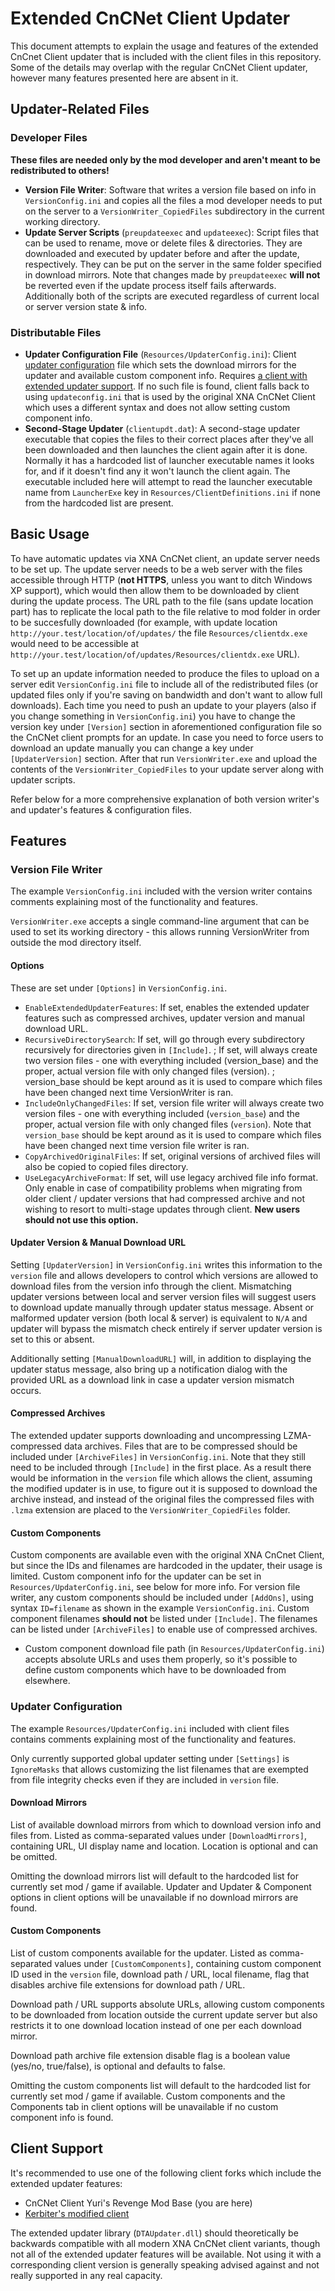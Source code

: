 # Extended CnCNet Client Updater #

This document attempts to explain the usage and features of the extended CnCnet Client updater that is included with the client files in this repository. Some of the details may overlap with the regular CnCNet Client updater, however many features presented here are absent in it.


Updater-Related Files
-------------------

### Developer Files
**These files are needed only by the mod developer and aren't meant to be redistributed to others!** 
- **Version File Writer**: Software that writes a version file based on info in `VersionConfig.ini` and copies all the files a mod developer needs to put on the server to a `VersionWriter_CopiedFiles` subdirectory in the current working directory.
- **Update Server Scripts** (`preupdateexec` and `updateexec`): Script files that can be used to rename, move or delete files & directories. They are downloaded and executed by updater before and after the update, respectively. They can be put on the server in the same folder specified in download mirrors. Note that changes made by `preupdateexec` **will not** be reverted even if the update process itself fails afterwards. Additionally both of the scripts are executed regardless of current local or server version state & info.

### Distributable Files
- **Updater Configuration File** (`Resources/UpdaterConfig.ini`): Client [updater configuration](#updater-configuration) file which sets the download mirrors for the updater and available custom component info. Requires [a client with extended updater support](#client-support). If no such file is found, client falls back to using `updateconfig.ini` that is used by the original XNA CnCNet Client which uses a different syntax and does not allow setting custom component info.
- **Second-Stage Updater** (`clientupdt.dat`): A second-stage updater executable that copies the files to their correct places after they've all been downloaded and then launches the client again after it is done. Normally it has a hardcoded list of launcher executable names it looks for, and if it doesn't find any it won't launch the client again. The executable included here will attempt to read the launcher executable name from `LauncherExe` key in `Resources/ClientDefinitions.ini` if none from the hardcoded list are present.


Basic Usage
-----------

To have automatic updates via XNA CnCNet client, an update server needs to be set up. The update server needs to be a web server with the files accessible through HTTP (**not HTTPS**, unless you want to ditch Windows XP support), which would then allow them to be downloaded by client during the update process. The URL path to the file (sans update location part) has to replicate the local path to the file relative to mod folder in order to be succesfully downloaded (for example, with update location `http://your.test/location/of/updates/` the file `Resources/clientdx.exe` would need to be accessible at `http://your.test/location/of/updates/Resources/clientdx.exe` URL). 

To set up an update information needed to produce the files to upload on a server edit `VersionConfig.ini` file to include all of the redistributed files (or updated files only if you're saving on bandwidth and don't want to allow full downloads). Each time you need to push an update to your players (also if you change something in `VersionConfig.ini`) you have to change the version key under `[Version]` section in aforementioned configuration file so the CnCNet client prompts for an update. In case you need to force users to download an update manually you can change a key under `[UpdaterVersion]` section. After that run `VersionWriter.exe` and upload the contents of the `VersionWriter_CopiedFiles` to your update server along with updater scripts.

Refer below for a more comprehensive explanation of both version writer's and updater's features & configuration files.


Features
-------

### Version File Writer
The example `VersionConfig.ini` included with the version writer contains comments explaining most of the functionality and features.

`VersionWriter.exe` accepts a single command-line argument that can be used to set its working directory - this allows running VersionWriter from outside the mod directory itself.

#### Options
These are set under `[Options]` in `VersionConfig.ini`.
- `EnableExtendedUpdaterFeatures`: If set, enables the extended updater features such as compressed archives, updater version and manual download URL.
- `RecursiveDirectorySearch`: If set, will go through every subdirectory recursively for directories given in `[Include]`.
; If set, will always create two version files - one with everything included (version_base) and the proper, actual version file with only changed files (version). 
; version_base should be kept around as it is used to compare which files have been changed next time VersionWriter is ran.
- `IncludeOnlyChangedFiles`: If set, version file writer will always create two version files - one with everything included (`version_base`) and the proper, actual version file with only changed files (`version`). Note that `version_base` should be kept around as it is used to compare which files have been changed next time version file writer is ran.
- `CopyArchivedOriginalFiles`: If set, original versions of archived files will also be copied to copied files directory.
- `UseLegacyArchiveFormat`: If set, will use legacy archived file info format. Only enable in case of compatibility problems when migrating from older client / updater versions that had compressed archive and not wishing to resort to multi-stage updates through client. **New users should not use this option.**

#### Updater Version & Manual Download URL
Setting `[UpdaterVersion]` in `VersionConfig.ini` writes this information to the `version` file and allows developers to control which versions are allowed to download files from the version info through the client. Mismatching updater versions between local and server version files will suggest users to download update manually through updater status message. Absent or malformed updater version (both local & server) is equivalent to `N/A` and updater will bypass the mismatch check entirely if server  updater version is set to this or absent.

Additionally setting `[ManualDownloadURL]` will, in addition to displaying the updater status message, also bring up a notification dialog with the provided URL as a download link in case a updater version mismatch occurs.

#### Compressed Archives
The extended updater supports downloading and uncompressing LZMA-compressed data archives. Files that are to be compressed should be included under `[ArchiveFiles]` in `VersionConfig.ini`. Note that they still need to be included through `[Include]` in the first place. As a result there would be information in the `version` file which allows the client, assuming the modified updater is in use, to figure out it is supposed to download the archive instead, and instead of the original files the compressed files with `.lzma` extension are placed to the `VersionWriter_CopiedFiles` folder.

#### Custom Components
Custom components are available even with the original XNA CnCnet Client, but since the IDs and filenames are hardcoded in the updater, their usage is limited. Custom component info for the updater can be set in `Resources/UpdaterConfig.ini`, see below for more info. For version file writer, any custom components should be included under `[AddOns]`, using syntax `ID=filename` as shown in the example `VersionConfig.ini`. Custom component filenames **should not** be listed under `[Include]`. The filenames can be listed under `[ArchiveFiles]` to enable use of compressed archives.

- Custom component download file path (in `Resources/UpdaterConfig.ini`) accepts absolute URLs and uses them properly, so it's possible to define custom components which have to be downloaded from elsewhere.

### Updater Configuration
The example `Resources/UpdaterConfig.ini` included with client files contains comments explaining most of the functionality and features.

Only currently supported global updater setting under `[Settings]` is `IgnoreMasks` that allows customizing the list filenames that are exempted from file integrity checks even if they are included in `version` file.

#### Download Mirrors

List of available download mirrors from which to download version info and files from. Listed as comma-separated values under `[DownloadMirrors]`, containing URL, UI display name and location. Location is optional and can be omitted.

Omitting the download mirrors list will default to the hardcoded list for currently set mod / game if available. Updater and Updater & Component options in client options will be unavailable if no download mirrors are found.

#### Custom Components
List of custom components available for the updater. Listed as comma-separated values under `[CustomComponents]`, containing custom component ID used in the `version` file, download path / URL, local filename, flag that disables archive file extensions for download path / URL.

Download path / URL supports absolute URLs, allowing custom components to be downloaded from location outside the current update server but also restricts it to one download location instead of one per each download mirror.

Download path archive file extension disable flag is a boolean value (yes/no, true/false), is optional and defaults to false.

Omitting the custom components list will default to the hardcoded list for currently set mod / game if available. Custom components and the Components tab in client options will be unavailable if no custom component info is found.


Client Support
--------------

It's recommended to use one of the following client forks which include the extended updater features:
- CnCNet Client Yuri's Revenge Mod Base (you are here)
- [Kerbiter's modified client](https://github.com/Metadorius/xna-cncnet-client)

The extended updater library (`DTAUpdater.dll`) should theoretically be backwards compatible with all modern XNA CnCNet client variants, though not all of the extended updater features will be available. Not using it with a corresponding client version is generally speaking advised against and not really supported in any real capacity.
